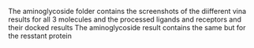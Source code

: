 The aminoglycoside folder contains the screenshots of the diifferent vina results for all 3 molecules and the processed ligands and receptors and their docked results 
The aminoglycoside result contains the same but for the resstant protein

